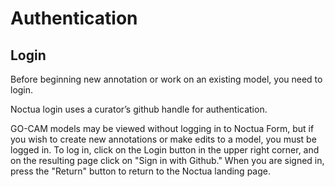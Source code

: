 ---
---

# Authentication 

## Login

Before beginning new annotation or work on an existing model, you need to login.

Noctua login uses a curator’s github handle for authentication.


GO-CAM models may be viewed without logging in to Noctua Form, but if you wish to create new annotations or make edits to a model, you must be logged in.
To log in, click on the Login button in the upper right corner, and on the resulting page click on "Sign in with Github." When you are signed in, press the "Return" button to return to the Noctua landing page.